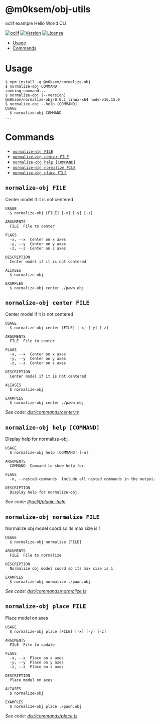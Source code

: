 @m0ksem/obj-utils
=================

oclif example Hello World CLI

[![oclif](https://img.shields.io/badge/cli-oclif-brightgreen.svg)](https://oclif.io)
[![Version](https://img.shields.io/npm/v/@m0ksem/obj-utils.svg)](https://npmjs.org/package/@m0ksem/obj-utils)
[![License](https://img.shields.io/npm/l/@m0ksem/obj-utils.svg)](https://github.com/oclif/hello-world/blob/main/package.json)

<!-- toc -->
* [Usage](#usage)
* [Commands](#commands)
<!-- tocstop -->
# Usage
<!-- usage -->
```sh-session
$ npm install -g @m0ksem/normalize-obj
$ normalize-obj COMMAND
running command...
$ normalize-obj (--version)
@m0ksem/normalize-obj/0.0.1 linux-x64 node-v16.15.0
$ normalize-obj --help [COMMAND]
USAGE
  $ normalize-obj COMMAND
...
```
<!-- usagestop -->
# Commands
<!-- commands -->
* [`normalize-obj FILE`](#normalize-obj-file)
* [`normalize-obj center FILE`](#normalize-obj-center-file)
* [`normalize-obj help [COMMAND]`](#normalize-obj-help-command)
* [`normalize-obj normalize FILE`](#normalize-obj-normalize-file)
* [`normalize-obj place FILE`](#normalize-obj-place-file)

## `normalize-obj FILE`

Center model if it is not centered

```
USAGE
  $ normalize-obj [FILE] [-x] [-y] [-z]

ARGUMENTS
  FILE  File to center

FLAGS
  -x, --x  Center on x axes
  -y, --y  Center on y axes
  -z, --z  Center on z axes

DESCRIPTION
  Center model if it is not centered

ALIASES
  $ normalize-obj 

EXAMPLES
  $ normalize-obj center ./pawn.obj
```

## `normalize-obj center FILE`

Center model if it is not centered

```
USAGE
  $ normalize-obj center [FILE] [-x] [-y] [-z]

ARGUMENTS
  FILE  File to center

FLAGS
  -x, --x  Center on x axes
  -y, --y  Center on y axes
  -z, --z  Center on z axes

DESCRIPTION
  Center model if it is not centered

ALIASES
  $ normalize-obj 

EXAMPLES
  $ normalize-obj center ./pawn.obj
```

_See code: [dist/commands/center.ts](https://github.com/m0ksem/normalize-obj/blob/v0.0.1/dist/commands/center.ts)_

## `normalize-obj help [COMMAND]`

Display help for normalize-obj.

```
USAGE
  $ normalize-obj help [COMMAND] [-n]

ARGUMENTS
  COMMAND  Command to show help for.

FLAGS
  -n, --nested-commands  Include all nested commands in the output.

DESCRIPTION
  Display help for normalize-obj.
```

_See code: [@oclif/plugin-help](https://github.com/oclif/plugin-help/blob/v5.1.10/src/commands/help.ts)_

## `normalize-obj normalize FILE`

Normalize obj model coord so its max size is 1

```
USAGE
  $ normalize-obj normalize [FILE]

ARGUMENTS
  FILE  File to normalize

DESCRIPTION
  Normalize obj model coord so its max size is 1

EXAMPLES
  $ normalize-obj normalize ./pawn.obj
```

_See code: [dist/commands/normalize.ts](https://github.com/m0ksem/normalize-obj/blob/v0.0.1/dist/commands/normalize.ts)_

## `normalize-obj place FILE`

Place model on axes

```
USAGE
  $ normalize-obj place [FILE] [-x] [-y] [-z]

ARGUMENTS
  FILE  File to update

FLAGS
  -x, --x  Place on x axes
  -y, --y  Place on y axes
  -z, --z  Place on z axes

DESCRIPTION
  Place model on axes

ALIASES
  $ normalize-obj 

EXAMPLES
  $ normalize-obj place ./pawn.obj
```

_See code: [dist/commands/place.ts](https://github.com/m0ksem/normalize-obj/blob/v0.0.1/dist/commands/place.ts)_
<!-- commandsstop -->
